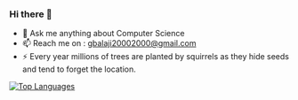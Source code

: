 ### Hi there 👋
- 💬 Ask me anything about Computer Science
- 📫 Reach me on : gbalaji20002000@gmail.com
- ⚡ Every year millions of trees are planted by squirrels as they hide seeds and tend to forget the location.

[![Top Languages](https://github-readme-stats.vercel.app/api/top-langs/?username=BalajiG2000)](https://github.com/BalajiG2000/github-readme-stats)        


<!--
**BalajiG2000/BalajiG2000** is a ✨ _special_ ✨ repository because its `README.md` (this file) appears on your GitHub profile.

Here are some ideas to get you started:

- 🔭 I’m currently working on ...
- 🌱 I’m currently learning ...
- 👯 I’m looking to collaborate on ...
- 🤔 I’m looking for help with ...
- 💬 Ask me about ...
- 📫 How to reach me: ...
- 😄 Pronouns: ...
- ⚡ Fun fact: ...
-->
